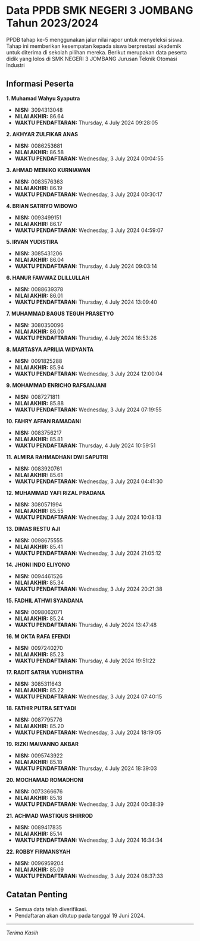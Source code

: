 # Data PPDB SMK NEGERI 3 JOMBANG Tahun 2023/2024
PPDB tahap ke-5 menggunakan jalur nilai rapor untuk menyeleksi siswa. Tahap ini memberikan kesempatan kepada siswa berprestasi akademik untuk diterima di sekolah pilihan mereka. 
Berikut merupakan data peserta didik yang lolos di SMK NEGERI 3 JOMBANG Jurusan Teknik Otomasi Industri

## Informasi Peserta 
**1. Muhamad Wahyu Syaputra**
- **NISN:** 3094313048
- **NILAI AKHIR:** 86.64
- **WAKTU PENDAFTARAN:** Thursday, 4 July 2024 09:28:05

**2. AKHYAR ZULFIKAR ANAS**
- **NISN:** 0086253681
- **NILAI AKHIR:** 86.58
- **WAKTU PENDAFTARAN:** Wednesday, 3 July 2024 00:04:55

**3. AHMAD MEINIKO KURNIAWAN**
- **NISN:** 0083576363
- **NILAI AKHIR:** 86.19
- **WAKTU PENDAFTARAN:** Wednesday, 3 July 2024 00:30:17

**4. BRIAN SATRIYO WIBOWO**
- **NISN:** 0093499151
- **NILAI AKHIR:** 86.17
- **WAKTU PENDAFTARAN:** Wednesday, 3 July 2024 04:59:07

**5. IRVAN YUDISTIRA**
- **NISN:** 3085431206
- **NILAI AKHIR:** 86.04
- **WAKTU PENDAFTARAN:** Thursday, 4 July 2024 09:03:14

**6. HANUR FAWWAZ DLILLULLAH**
- **NISN:** 0088639378
- **NILAI AKHIR:** 86.01
- **WAKTU PENDAFTARAN:** Thursday, 4 July 2024 13:09:40

**7. MUHAMMAD BAGUS TEGUH PRASETYO**
- **NISN:** 3080350096
- **NILAI AKHIR:** 86.00
- **WAKTU PENDAFTARAN:** Thursday, 4 July 2024 16:53:26

**8. MARTASYA APRILIA WIDYANTA**
- **NISN:** 0091825288
- **NILAI AKHIR:** 85.94
- **WAKTU PENDAFTARAN:** Wednesday, 3 July 2024 12:00:04

**9. MOHAMMAD ENRICHO RAFSANJANI**
- **NISN:** 0087271811
- **NILAI AKHIR:** 85.88
- **WAKTU PENDAFTARAN:** Wednesday, 3 July 2024 07:19:55

**10. FAHRY AFFAN RAMADANI**
- **NISN:** 0083756217
- **NILAI AKHIR:** 85.81
- **WAKTU PENDAFTARAN:** Thursday, 4 July 2024 10:59:51

**11. ALMIRA RAHMADHANI DWI SAPUTRI**
- **NISN:** 0083920761
- **NILAI AKHIR:** 85.61
- **WAKTU PENDAFTARAN:** Wednesday, 3 July 2024 04:41:30

**12. MUHAMMAD YAFI RIZAL PRADANA**
- **NISN:** 3080571994
- **NILAI AKHIR:** 85.55
- **WAKTU PENDAFTARAN:** Wednesday, 3 July 2024 10:08:13

**13. DIMAS RESTU AJI**
- **NISN:** 0098675555
- **NILAI AKHIR:** 85.41
- **WAKTU PENDAFTARAN:** Wednesday, 3 July 2024 21:05:12

**14. JHONI INDO ELIYONO**
- **NISN:** 0094461526
- **NILAI AKHIR:** 85.34
- **WAKTU PENDAFTARAN:** Wednesday, 3 July 2024 20:21:38

**15. FADHIL ATHWI SYANDANA**
- **NISN:** 0098062071
- **NILAI AKHIR:** 85.24
- **WAKTU PENDAFTARAN:** Thursday, 4 July 2024 13:47:48

**16. M OKTA RAFA EFENDI**
- **NISN:** 0097240270
- **NILAI AKHIR:** 85.23
- **WAKTU PENDAFTARAN:** Thursday, 4 July 2024 19:51:22

**17. RADIT SATRIA YUDHISTIRA**
- **NISN:** 3085311643
- **NILAI AKHIR:** 85.22
- **WAKTU PENDAFTARAN:** Wednesday, 3 July 2024 07:40:15

**18. FATHIR PUTRA SETYADI**
- **NISN:** 0087795776
- **NILAI AKHIR:** 85.20
- **WAKTU PENDAFTARAN:** Wednesday, 3 July 2024 18:19:05

**19. RIZKI MAIVANNO AKBAR**
- **NISN:** 0095743922
- **NILAI AKHIR:** 85.18
- **WAKTU PENDAFTARAN:** Thursday, 4 July 2024 18:39:03

**20. MOCHAMAD ROMADHONI**
- **NISN:** 0073366676
- **NILAI AKHIR:** 85.18
- **WAKTU PENDAFTARAN:** Wednesday, 3 July 2024 00:38:39

**21. ACHMAD WASTIQUS SHIRROD**
- **NISN:** 0089417835
- **NILAI AKHIR:** 85.14
- **WAKTU PENDAFTARAN:** Wednesday, 3 July 2024 16:34:34

**22. ROBBY FIRMANSYAH**
- **NISN:** 0096959204
- **NILAI AKHIR:** 85.09
- **WAKTU PENDAFTARAN:** Wednesday, 3 July 2024 08:37:33

## Catatan Penting

- Semua data telah diverifikasi.
- Pendaftaran akan ditutup pada tanggal 19 Juni 2024.
---
_Terima Kasih_